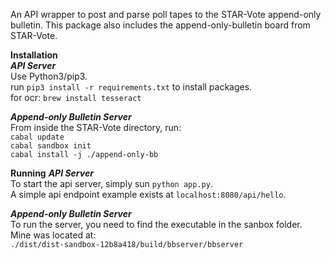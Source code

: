 An API wrapper to post and parse poll tapes to the STAR-Vote append-only bulletin. This package also includes the append-only-bulletin board from STAR-Vote.

**Installation**  
***API Server***  
Use Python3/pip3.  
run ```pip3 install -r requirements.txt``` to install packages.  
for ocr: ```brew install tesseract```  
  
***Append-only Bulletin Server***  
From inside the STAR-Vote directory, run:  
```cabal update```  
```cabal sandbox init```  
```cabal install -j ./append-only-bb```  
  
**Running**
***API Server***  
To start the api server, simply sun ```python app.py```.  
A simple api endpoint example exists at ```localhost:8080/api/hello```.  

***Append-only Bulletin Server***  
To run the server, you need to find the executable in the sanbox folder.  
Mine was located at:  
```./dist/dist-sandbox-12b8a418/build/bbserver/bbserver```  